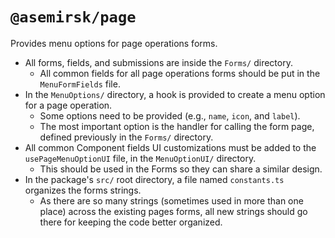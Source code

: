# `@asemirsk/page`

Provides menu options for page operations forms.

- All forms, fields, and submissions are inside the `Forms/` directory.
  - All common fields for all page operations forms should be put in the `MenuFormFields` file.
- In the `MenuOptions/` directory, a hook is provided to create a menu option for a page operation.
  - Some options need to be provided (e.g., `name`, `icon`, and `label`).
  - The most important option is the handler for calling the form page, defined previously in the
    `Forms/` directory.
- All common Component fields UI customizations must be added to the `usePageMenuOptionUI` file, in
  the `MenuOptionUI/` directory.
  - This should be used in the Forms so they can share a similar design.
- In the package's `src/` root directory, a file named `constants.ts` organizes the forms strings.
  - As there are so many strings (sometimes used in more than one place) across the existing pages
    forms, all new strings should go there for keeping the code better organized.
